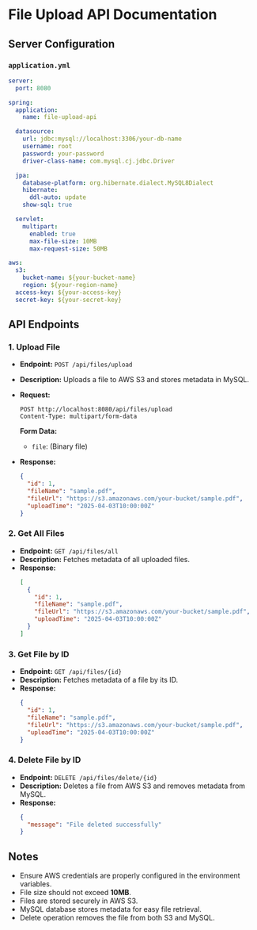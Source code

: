 # File Upload API Documentation

## Server Configuration

### `application.yml`
```yaml
server:
  port: 8080

spring:
  application:
    name: file-upload-api

  datasource:
    url: jdbc:mysql://localhost:3306/your-db-name
    username: root
    password: your-password
    driver-class-name: com.mysql.cj.jdbc.Driver

  jpa:
    database-platform: org.hibernate.dialect.MySQL8Dialect
    hibernate:
      ddl-auto: update
    show-sql: true

  servlet:
    multipart:
      enabled: true
      max-file-size: 10MB
      max-request-size: 50MB

aws:
  s3:
    bucket-name: ${your-bucket-name}
    region: ${your-region-name}
  access-key: ${your-access-key}
  secret-key: ${your-secret-key}
```

## API Endpoints

### 1. Upload File
- **Endpoint:** `POST /api/files/upload`
- **Description:** Uploads a file to AWS S3 and stores metadata in MySQL.
- **Request:**
  ```http
  POST http://localhost:8080/api/files/upload
  Content-Type: multipart/form-data
  ```
  **Form Data:**
  - `file`: (Binary file)

- **Response:**
  ```json
  {
    "id": 1,
    "fileName": "sample.pdf",
    "fileUrl": "https://s3.amazonaws.com/your-bucket/sample.pdf",
    "uploadTime": "2025-04-03T10:00:00Z"
  }
  ```

### 2. Get All Files
- **Endpoint:** `GET /api/files/all`
- **Description:** Fetches metadata of all uploaded files.
- **Response:**
  ```json
  [
    {
      "id": 1,
      "fileName": "sample.pdf",
      "fileUrl": "https://s3.amazonaws.com/your-bucket/sample.pdf",
      "uploadTime": "2025-04-03T10:00:00Z"
    }
  ]
  ```

### 3. Get File by ID
- **Endpoint:** `GET /api/files/{id}`
- **Description:** Fetches metadata of a file by its ID.
- **Response:**
  ```json
  {
    "id": 1,
    "fileName": "sample.pdf",
    "fileUrl": "https://s3.amazonaws.com/your-bucket/sample.pdf",
    "uploadTime": "2025-04-03T10:00:00Z"
  }
  ```

### 4. Delete File by ID
- **Endpoint:** `DELETE /api/files/delete/{id}`
- **Description:** Deletes a file from AWS S3 and removes metadata from MySQL.
- **Response:**
  ```json
  {
    "message": "File deleted successfully"
  }
  ```

## Notes
- Ensure AWS credentials are properly configured in the environment variables.
- File size should not exceed **10MB**.
- Files are stored securely in AWS S3.
- MySQL database stores metadata for easy file retrieval.
- Delete operation removes the file from both S3 and MySQL.

